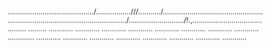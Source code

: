 ........................................../.................///.........../.........................................................................................................../.........................../!.,........................................... .........
............
............
............
............
............
............
............
............
.............
............
............
............
............
............
............
............
............


